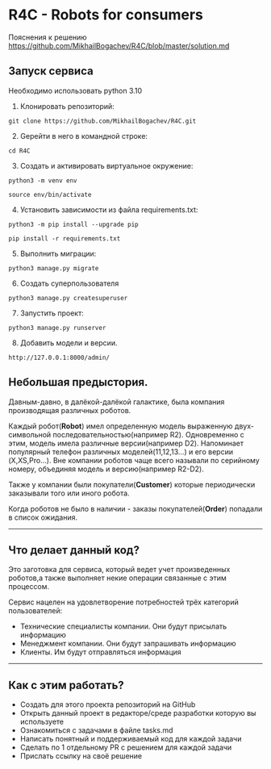 # R4C - Robots for consumers
Пояснения к решению https://github.com/MikhailBogachev/R4C/blob/master/solution.md

## Запуск сервиса
Необходимо использовать python 3.10 
1. Клонировать репозиторий:
```
git clone https://github.com/MikhailBogachev/R4C.git
```

2. Gерейти в него в командной строке:
```
cd R4C
```

3. Cоздать и активировать виртуальное окружение:
```
python3 -m venv env
```

```
source env/bin/activate
```
4. Установить зависимости из файла requirements.txt:

```
python3 -m pip install --upgrade pip
```

```
pip install -r requirements.txt
```

5. Выполнить миграции:

```
python3 manage.py migrate
```

6. Создать суперпользователя
```
python3 manage.py createsuperuser
```

7. Запустить проект:

```
python3 manage.py runserver
```

8. Добавить модели и версии.
```
http://127.0.0.1:8000/admin/
```

## Небольшая предыстория.
Давным-давно, в далёкой-далёкой галактике, была компания производящая различных 
роботов. 

Каждый робот(**Robot**) имел определенную модель выраженную двух-символьной 
последовательностью(например R2). Одновременно с этим, модель имела различные 
версии(например D2). Напоминает популярный телефон различных моделей(11,12,13...) и его версии
(X,XS,Pro...). Вне компании роботов чаще всего называли по серийному номеру, объединяя модель и версию(например R2-D2).

Также у компании были покупатели(**Customer**) которые периодически заказывали того или иного робота. 

Когда роботов не было в наличии - заказы покупателей(**Order**) попадали в список ожидания.

---
## Что делает данный код?
Это заготовка для сервиса, который ведет учет произведенных роботов,а также 
выполняет некие операции связанные с этим процессом.

Сервис нацелен на удовлетворение потребностей трёх категорий пользователей:
- Технические специалисты компании. Они будут присылать информацию
- Менеджмент компании. Они будут запрашивать информацию
- Клиенты. Им будут отправляться информация
___

## Как с этим работать?
- Создать для этого проекта репозиторий на GitHub
- Открыть данный проект в редакторе/среде разработки которую вы используете
- Ознакомиться с задачами в файле tasks.md
- Написать понятный и поддерживаемый код для каждой задачи 
- Сделать по 1 отдельному PR с решением для каждой задачи
- Прислать ссылку на своё решение
